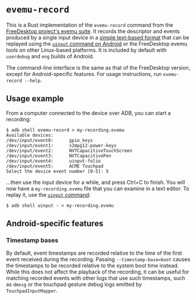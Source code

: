 # `evemu-record`

This is a Rust implementation of the `evemu-record` command from the [FreeDesktop project's evemu
suite][FreeDesktop]. It records the descriptor and events produced by a single input device in a
[simple text-based format][format] that can be replayed using the [`uinput` command on
Android][uinput] or the FreeDesktop evemu tools on other Linux-based platforms. It is included by
default with `userdebug` and `eng` builds of Android.

The command-line interface is the same as that of the FreeDesktop version, except for
Android-specific features. For usage instructions, run `evemu-record --help`.

## Usage example

From a computer connected to the device over ADB, you can start a recording:

```
$ adb shell evemu-record > my-recording.evemu
Available devices:
/dev/input/event0:      gpio_keys
/dev/input/event1:      s2mpg12-power-keys
/dev/input/event2:      NVTCapacitiveTouchScreen
/dev/input/event3:      NVTCapacitivePen
/dev/input/event4:      uinput-folio
/dev/input/event5:      ACME Touchpad
Select the device event number [0-5]: 5
```

...then use the input device for a while, and press Ctrl+C to finish. You will now have a
`my-recording.evemu` file that you can examine in a text editor. To replay it, use the [`uinput`
command][uinput]:

```
$ adb shell uinput - < my-recording.evemu
```

## Android-specific features

### Timestamp bases

By default, event timestamps are recorded relative to the time of the first event received during
the recording. Passing `--timestamp-base=boot` causes the timestamps to be recorded relative to the
system boot time instead. While this does not affect the playback of the recording, it can be useful
for matching recorded events with other logs that use such timestamps, such as `dmesg` or the
touchpad gesture debug logs emitted by `TouchpadInputMapper`.

[FreeDesktop]: https://gitlab.freedesktop.org/libevdev/evemu
[format]: https://gitlab.freedesktop.org/libevdev/evemu#device-description-format
[uinput]: https://cs.android.com/android/platform/superproject/main/+/main:frameworks/base/cmds/uinput/README.md
